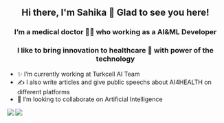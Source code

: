 <h2 align="center"> Hi there, I'm Sahika 👋 Glad to see you here!</h2>
<h3 align="center"> I’m a medical doctor 👩‍⚕️ who working as a AI&ML Developer</h2>
<h3 align="center"> I like to bring innovation to healthcare 🦾 with power of the technology</h3>

- ✨ I’m currently working at Turkcell AI Team
- ✍ I also write articles and give public speechs about AI4HEALTH on different platforms 
- 👯 I’m looking to collaborate on Artificial Intelligence

<a href="https://github.com/anuraghazra/github-readme-stats">
  <img align="left" src="https://github-readme-stats.vercel.app/api?username=sahikabetul&count_private=true&show_icons=true&theme=buefy" />
</a>
<a href="https://github.com/anuraghazra/convoychat">
  <img align="center" src="https://github-readme-stats.vercel.app/api/top-langs/?username=sahikabetul&theme=buefy" />
</a>
